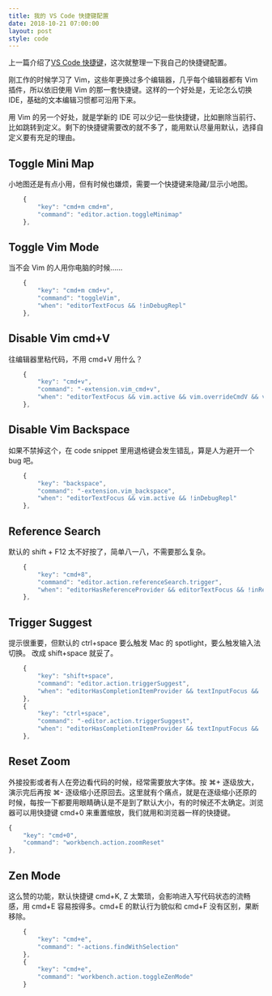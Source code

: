 ```yaml
---
title: 我的 VS Code 快捷键配置
date: 2018-10-21 07:00:00
layout: post
style: code
---
```


上一篇介绍了[VS Code 快捷键](https://maintao.com/2018/vscode-shortcut/)，这次就整理一下我自己的快捷键配置。

刚工作的时候学习了 Vim，这些年更换过多个编辑器，几乎每个编辑器都有 Vim 插件，所以依旧使用 Vim 的那一套快捷键。这样的一个好处是，无论怎么切换 IDE，基础的文本编辑习惯都可沿用下来。

用 Vim 的另一个好处，就是学新的 IDE 可以少记一些快捷键，比如删除当前行、比如跳转到定义。剩下的快捷键需要改的就不多了，能用默认尽量用默认，选择自定义要有充足的理由。

## Toggle Mini Map
小地图还是有点小用，但有时候也嫌烦，需要一个快捷键来隐藏/显示小地图。
```js
    {
        "key": "cmd+m cmd+m",
        "command": "editor.action.toggleMinimap"
    },
```

## Toggle Vim Mode
当不会 Vim 的人用你电脑的时候……
```js
    {
        "key": "cmd+m cmd+v",
        "command": "toggleVim",
        "when": "editorTextFocus && !inDebugRepl"
    },
```

## Disable Vim cmd+V
往编辑器里粘代码，不用 cmd+V 用什么？
```js
    {
        "key": "cmd+v",
        "command": "-extension.vim_cmd+v",
        "when": "editorTextFocus && vim.active && vim.overrideCmdV && vim.use<D-v> && !inDebugRepl"
    },
```

## Disable Vim Backspace
如果不禁掉这个，在 code snippet 里用退格键会发生错乱，算是人为避开一个 bug 吧。
```js
    {
        "key": "backspace",
        "command": "-extension.vim_backspace",
        "when": "editorTextFocus && vim.active && !inDebugRepl"
    },
```

## Reference Search
默认的 shift + F12 太不好按了，简单八一八，不需要那么复杂。
```js
    {
        "key": "cmd+8",
        "command": "editor.action.referenceSearch.trigger",
        "when": "editorHasReferenceProvider && editorTextFocus && !inReferenceSearchEditor && !isInEmbeddedEditor"
    },
```

## Trigger Suggest
提示很重要，但默认的 ctrl+space 要么触发 Mac 的 spotlight，要么触发输入法切换。 改成 shift+space 就妥了。
```js
    {
        "key": "shift+space",
        "command": "editor.action.triggerSuggest",
        "when": "editorHasCompletionItemProvider && textInputFocus && !editorReadonly"
    },
    {
        "key": "ctrl+space",
        "command": "-editor.action.triggerSuggest",
        "when": "editorHasCompletionItemProvider && textInputFocus && !editorReadonly"
    },
```

## Reset Zoom
外接投影或者有人在旁边看代码的时候，经常需要放大字体。按 ⌘+ 逐级放大，演示完后再按 ⌘- 逐级缩小还原回去。这里就有个痛点，就是在逐级缩小还原的时候，每按一下都要用眼睛确认是不是到了默认大小，有的时候还不太确定。浏览器可以用快捷键 cmd+0 来重置缩放，我们就用和浏览器一样的快捷键。
```js
{
    "key": "cmd+0",
    "command": "workbench.action.zoomReset"
},
```

## Zen Mode
这么赞的功能，默认快捷键 cmd+K, Z 太繁琐，会影响进入写代码状态的流畅感，用 cmd+E 容易按得多。cmd+E 的默认行为貌似和 cmd+F 没有区别，果断移除。
```js
    {
        "key": "cmd+e",
        "command": "-actions.findWithSelection"
    },
    {
        "key": "cmd+e",
        "command": "workbench.action.toggleZenMode"
    }
```